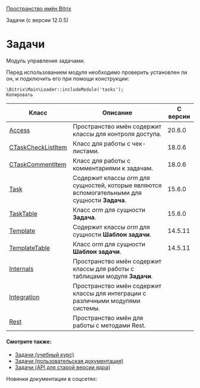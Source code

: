 [Пространство имён Bitrix](/api_d7/bitrix/index.php)

Задачи (с версии 12.0.5)

Задачи
======

Модуль управления задачами.

Перед использованием модуля необходимо проверить установлен ли он, и подключить его при помощи конструкции:

```
\Bitrix\Main\Loader::includeModule('tasks');
Копировать
```

| Класс | Описание | С версии |
| --- | --- | --- |
| [Access](/api_d7/bitrix/tasks/access/index.php) | Пространство имён содержит классы для контроля доступа. | 20.6.0 |
| [CTaskCheckListItem](/api_d7/bitrix/tasks/CTaskCheckListItem/index.php) | Класс для работы с чек-листами. | 18.0.6 |
| [CTaskCommentItem](/api_d7/bitrix/tasks/CTaskCommentItem/index.php) | Класс для работы с комментариями к задачам. | 18.0.6 |
| [Task](/api_d7/bitrix/tasks/task/index.php) | Содержит классы *orm* для сущностей, которые являются вспомогательными для сущности **Задача**. | 15.6.0 |
| [TaskTable](/api_d7/bitrix/tasks/tasktable/index.php) | Класс *orm* для сущности **Задача**. | 15.6.0 |
| [Template](/api_d7/bitrix/tasks/template/index.php) | Cодержит классы *orm* для сущности **Шаблон задачи**. | 14.5.11 |
| [TemplateTable](/api_d7/bitrix/tasks/templatetable/index.php) | Класс *orm* для сущности **Шаблон задачи**. | 14.5.11 |
| [Internals](/api_d7/bitrix/tasks/internals/index.php) | Пространство имён содержит классы для работы с таблицами модуля **Задачи**. |  |
| [Integration](/api_d7/bitrix/tasks/integration/index.php) | Пространство имён содержит классы для интеграции с различными модулями системы. |  |
| [Rest](https://dev.1c-bitrix.ru/api_d7/bitrix/tasks/rest/index.php) | Пространство имён для работы с методами Rest. |  |

  

#### Смотрите также:

* [Задачи (учебный курс)](http://dev.1c-bitrix.ru/learning/course/index.php?COURSE_ID=52&CHAPTER_ID=0501)
* [Задачи (пользовательская документация)](http://dev.1c-bitrix.ru/user_help/content/tasks/components_2/tasks_list.php)
* [Задачи (API для старой версии ядра)](http://dev.1c-bitrix.ru/api_help/tasks/index.php)

Новинки документации в соцсетях: